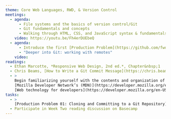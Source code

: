 ```yaml
---
theme: Core Web Languages, RWD, & Version Control
meetings:
  - agenda:
      - File systems and the basics of version control/Git
      - Git fundamentals and concepts
      - Walking through HTML, CSS, and JavaScript syntax & fundamentals, with a Git assist
    video: https://youtu.be/Fh4erDUEbeQ
  - agenda:
      - Introduce the first [Production Problem](https://github.com/fwd-2021/fwd-production-problems/) and walk through turn-in procedure
      - "Deeper into Git: working with remotes"
    video:
readings:
  - Ethan Marcotte, *Responsive Web Design, 2nd ed.*, Chapter&nbsp;1
  - Chris Beams, [How to Write a Git Commit Message](https://chris.beams.io/posts/git-commit/)
  - >
    Begin familiarizing yourself with the contents and organization of
    [Mozilla Developer Network’s (MDN)](https://developer.mozilla.org/en-US/)
    [Web technology for developers](https://developer.mozilla.org/en-US/docs/Web)
tasks:
  - >
    [Production Problem 01: Cloning and Committing to a Git Repository](https://github.com/fwd-2021/fwd-production-problems/pp-01/)
  - Participate in Week Two reading discussion on Basecamp
---
```

